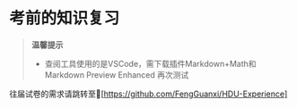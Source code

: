 # 考前的知识复习
> **温馨提示**
>    + 查阅工具使用的是VSCode，需下载插件Markdown+Math和Markdown Preview Enhanced
> 再次测试

往届试卷的需求请跳转至🔗[https://github.com/FengGuanxi/HDU-Experience]